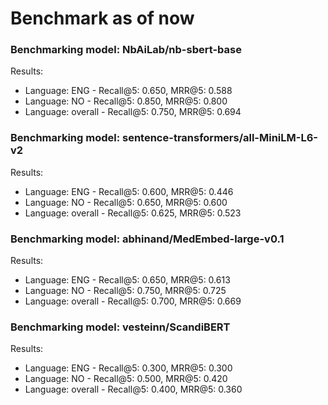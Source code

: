 # Benchmark as of now

### Benchmarking model: NbAiLab/nb-sbert-base
Results:
- Language: ENG - Recall@5: 0.650, MRR@5: 0.588
- Language: NO - Recall@5: 0.850, MRR@5: 0.800
- Language: overall - Recall@5: 0.750, MRR@5: 0.694

### Benchmarking model: sentence-transformers/all-MiniLM-L6-v2
Results:
- Language: ENG - Recall@5: 0.600, MRR@5: 0.446
- Language: NO - Recall@5: 0.650, MRR@5: 0.600
- Language: overall - Recall@5: 0.625, MRR@5: 0.523

### Benchmarking model: abhinand/MedEmbed-large-v0.1
Results:
- Language: ENG - Recall@5: 0.650, MRR@5: 0.613
- Language: NO - Recall@5: 0.750, MRR@5: 0.725
- Language: overall - Recall@5: 0.700, MRR@5: 0.669

### Benchmarking model: vesteinn/ScandiBERT
Results:
- Language: ENG - Recall@5: 0.300, MRR@5: 0.300
- Language: NO - Recall@5: 0.500, MRR@5: 0.420
- Language: overall - Recall@5: 0.400, MRR@5: 0.360
